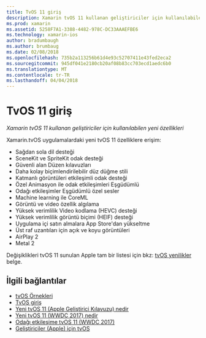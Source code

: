 ```yaml
---
title: TvOS 11 giriş
description: Xamarin tvOS 11 kullanan geliştiriciler için kullanılabilen yeni özellikleri
ms.prod: xamarin
ms.assetid: 5258F7A1-3388-4482-978C-DC33AAAEFBE6
ms.technology: xamarin-ios
author: bradumbaugh
ms.author: brumbaug
ms.date: 02/08/2018
ms.openlocfilehash: 735b2a113256b61d4e93c52707411e43fed2eca2
ms.sourcegitcommit: 945df041e2180cb20af08b83cc703ecd1aedc6b0
ms.translationtype: MT
ms.contentlocale: tr-TR
ms.lasthandoff: 04/04/2018
---
```

# <a name="introduction-to-tvos-11"></a>TvOS 11 giriş

_Xamarin tvOS 11 kullanan geliştiriciler için kullanılabilen yeni özellikleri_

Xamarin.tvOS uygulamalardaki yeni tvOS 11 özelliklere erişim:

- Sağdan sola dil desteği 
- SceneKit ve SpriteKit odak desteği
- Güvenli alan Düzen kılavuzları 
- Daha kolay biçimlendirilebilir düz düğme stili
- Katmanlı görüntüleri etkileşimli odak desteği
- Özel Animasyon ile odak etkileşimleri Eşgüdümlü
- Odağı etkileşimler Eşgüdümlü özel sesler
- Machine learning ile CoreML
- Görüntü ve video özellik algılama
- Yüksek verimlilik Video kodlama (HEVC) desteği
- Yüksek verimlilik görüntü biçimi (HEIF) desteği
- Uygulama içi satın almalara App Store'dan yükseltme
- Üst raf uzantıları için açık ve koyu görüntüleri
- AirPlay 2
- Metal 2

Değişiklikleri tvOS 11 sunulan Apple tam bir listesi için bkz: [tvOS yenilikler](https://developer.apple.com/library/content/releasenotes/General/WhatsNewinTVOS/Articles/tvOS_11_0.html) belge.



## <a name="related-links"></a>İlgili bağlantılar

- [tvOS Örnekleri](https://developer.xamarin.com/samples/tvos/all/)
- [TvOS giriş](~/ios/tvos/index.md)
- [Yeni tvOS 11 (Apple Geliştirici Kılavuzu) nedir](https://developer.apple.com/library/content/releasenotes/General/WhatsNewinTVOS/Articles/tvOS_11_0.html)
- [Yeni tvOS 11 (WWDC 2017) nedir](https://developer.apple.com/videos/play/wwdc2017/209/)
- [Odağı etkileşime tvOS 11 (WWDC 2017)](https://developer.apple.com/videos/play/wwdc2017/224/)
- [Geliştiriciler (Apple) için tvOS](https://developer.apple.com/tvos/)
